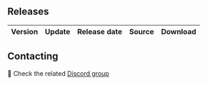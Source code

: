 
## Releases

| Version | Update | Release date |  Source  | Download |
| ------ | ------ | ------------ | ------ | -------- |



## Contacting
:speech_balloon: Check the related [Discord group](https://discord.gg/rdpFXhja5Q)
